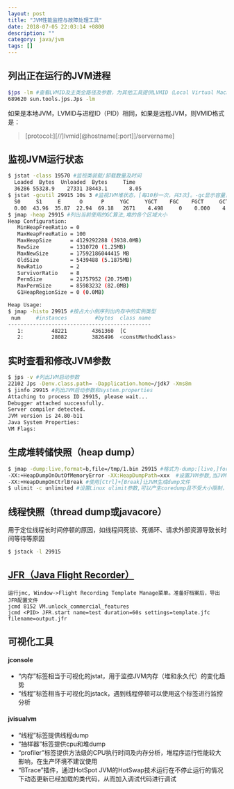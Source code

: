 ```yaml
---
layout: post
title: "JVM性能监控与故障处理工具"
date: 2018-07-05 22:03:14 +0800
description: ""
category: java/jvm
tags: []
---
```


## 列出正在运行的JVM进程

```sh
$jps -lm #查看LVMID及主类全路径及参数，为其他工具提供LVMID（Local Virtual Machine Identifier）
689620 sun.tools.jps.Jps -lm
```

如果是本地JVM，LVMID与进程ID（PID）相同，如果是远程JVM，则VMID格式是：

> [protocol:]\[//]lvmid[@hostname[:port]]/servername]

## 监视JVM运行状态

```sh
$ jstat -class 19570 #监视类装载/卸载数量及时间
  Loaded  Bytes  Unloaded  Bytes     Time   
  36286 55328.9    27331 38443.1       8.05
$ jstat -gcutil 29915 10s 3 #监视JVM堆状态，[每10秒一次，共3次]。-gc显示容量，-gcutil显示百分比
  S0     S1     E      O      P     YGC     YGCT    FGC    FGCT     GCT   
  0.00  43.96  35.87  22.94  69.18   2671    4.498     0    0.000    4.498 
$ jmap -heap 29915 #列出当前使用的GC算法,堆的各个区域大小
Heap Configuration:
   MinHeapFreeRatio = 0
   MaxHeapFreeRatio = 100
   MaxHeapSize      = 4129292288 (3938.0MB)
   NewSize          = 1310720 (1.25MB)
   MaxNewSize       = 17592186044415 MB
   OldSize          = 5439488 (5.1875MB)
   NewRatio         = 2
   SurvivorRatio    = 8
   PermSize         = 21757952 (20.75MB)
   MaxPermSize      = 85983232 (82.0MB)
   G1HeapRegionSize = 0 (0.0MB)

Heap Usage:
$ jmap -histo 29915 #按占大小倒序列出内存中的实例类型
 num     #instances         #bytes  class name
----------------------------------------------
   1:         48221        4361360  [C
   2:         28082        3826496  <constMethodKlass>

```

## 实时查看和修改JVM参数

```sh
$ jps -v #列出JVM启动参数
22102 Jps -Denv.class.path= -Dapplication.home=/jdk7 -Xms8m
$ jinfo 29915 #列出JVM启动参数和system.properties
Attaching to process ID 29915, please wait...
Debugger attached successfully.
Server compiler detected.
JVM version is 24.80-b11
Java System Properties:
VM Flags:
```

## 生成堆转储快照（heap dump）

```sh
$ jmap -dump:live,format=b,file=/tmp/1.bin 29915 #格式为-dump:[live,]format=b,file=<filename>,其中live表示是否只dump出存活的对象
-XX:+HeapDumpOnOutOfMemoryError -XX:HeapDumpPath=xxx  #设置JVM参数,当JVM OOM时输出堆的dump
-XX:+HeapDumpOnCtrlBreak #使用[Ctrl]+[Break]让JVM生成dump文件
$ ulimit -c unlimited #设置Linux ulimit参数,可以产生coredump且不受大小限制，如果JVM还没来得及heapdump就异常退出，就需要借助系统生成进程挂掉的core dump文件
```

## 线程快照（thread dump或javacore）

用于定位线程长时间停顿的原因，如线程间死锁、死循环、请求外部资源导致长时间等待等原因

```sh
$ jstack -l 29915
```

## [JFR（Java Flight Recorder）](https://www.cnblogs.com/duanxz/p/8533797.html)

```shell
运行jmc, Window->Flight Recording Template Manage菜单。准备好档案后，导出JFR配置文件
jcmd 8152 VM.unlock_commercial_features
jcmd <PID> JFR.start name=test duration=60s settings=template.jfc filename=output.jfr
```

## 可视化工具

#### jconsole

- “内存”标签相当于可视化的jstat，用于监控JVM内存（堆和永久代）的变化趋势
- “线程”标签相当于可视化的jstack，遇到线程停顿可以使用这个标签进行监控分析

#### jvisualvm

- “线程”标签提供线程dump
- “抽样器”标签提供cpu和堆dump
- “profiler”标签提供方法级的CPU执行时间及内存分析，堆程序运行性能较大影响，在生产环境不建议使用
- “BTrace”插件，通过HotSpot JVM的HotSwap技术运行在不停止运行的情况下动态更新已经加载的类代码，从而加入调试代码进行调试



































